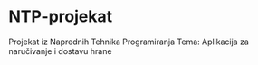 # NTP-projekat
Projekat iz Naprednih Tehnika Programiranja
Tema: Aplikacija za naručivanje i dostavu hrane
